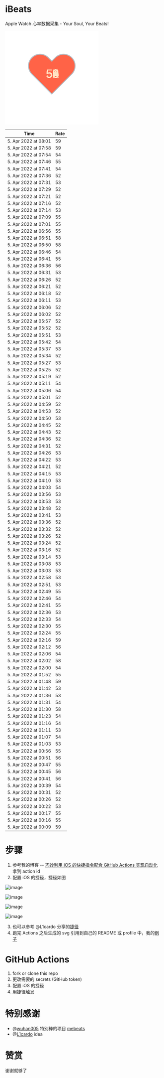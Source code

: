 # iBeats
Apple Watch 心率数据采集 - Your Soul, Your Beats!

![](./files/heart.svg)

<!--START_SECTION:my_heart_rate-->
| Time | Rate | 
 | ---- | ---- | 
| 5. Apr 2022 at 08:01 | 59 |
| 5. Apr 2022 at 07:58 | 59 |
| 5. Apr 2022 at 07:54 | 54 |
| 5. Apr 2022 at 07:46 | 55 |
| 5. Apr 2022 at 07:41 | 54 |
| 5. Apr 2022 at 07:36 | 52 |
| 5. Apr 2022 at 07:31 | 53 |
| 5. Apr 2022 at 07:29 | 52 |
| 5. Apr 2022 at 07:21 | 52 |
| 5. Apr 2022 at 07:16 | 52 |
| 5. Apr 2022 at 07:14 | 53 |
| 5. Apr 2022 at 07:09 | 55 |
| 5. Apr 2022 at 07:01 | 55 |
| 5. Apr 2022 at 06:56 | 55 |
| 5. Apr 2022 at 06:51 | 58 |
| 5. Apr 2022 at 06:50 | 58 |
| 5. Apr 2022 at 06:46 | 54 |
| 5. Apr 2022 at 06:41 | 55 |
| 5. Apr 2022 at 06:36 | 56 |
| 5. Apr 2022 at 06:31 | 53 |
| 5. Apr 2022 at 06:26 | 52 |
| 5. Apr 2022 at 06:21 | 52 |
| 5. Apr 2022 at 06:18 | 52 |
| 5. Apr 2022 at 06:11 | 53 |
| 5. Apr 2022 at 06:06 | 52 |
| 5. Apr 2022 at 06:02 | 52 |
| 5. Apr 2022 at 05:57 | 52 |
| 5. Apr 2022 at 05:52 | 52 |
| 5. Apr 2022 at 05:51 | 53 |
| 5. Apr 2022 at 05:42 | 54 |
| 5. Apr 2022 at 05:37 | 53 |
| 5. Apr 2022 at 05:34 | 52 |
| 5. Apr 2022 at 05:27 | 53 |
| 5. Apr 2022 at 05:25 | 52 |
| 5. Apr 2022 at 05:19 | 52 |
| 5. Apr 2022 at 05:11 | 54 |
| 5. Apr 2022 at 05:06 | 54 |
| 5. Apr 2022 at 05:01 | 52 |
| 5. Apr 2022 at 04:59 | 52 |
| 5. Apr 2022 at 04:53 | 52 |
| 5. Apr 2022 at 04:50 | 53 |
| 5. Apr 2022 at 04:45 | 52 |
| 5. Apr 2022 at 04:43 | 52 |
| 5. Apr 2022 at 04:36 | 52 |
| 5. Apr 2022 at 04:31 | 52 |
| 5. Apr 2022 at 04:26 | 53 |
| 5. Apr 2022 at 04:22 | 53 |
| 5. Apr 2022 at 04:21 | 52 |
| 5. Apr 2022 at 04:15 | 53 |
| 5. Apr 2022 at 04:10 | 53 |
| 5. Apr 2022 at 04:03 | 54 |
| 5. Apr 2022 at 03:56 | 53 |
| 5. Apr 2022 at 03:53 | 53 |
| 5. Apr 2022 at 03:48 | 52 |
| 5. Apr 2022 at 03:41 | 53 |
| 5. Apr 2022 at 03:36 | 52 |
| 5. Apr 2022 at 03:32 | 52 |
| 5. Apr 2022 at 03:26 | 52 |
| 5. Apr 2022 at 03:24 | 52 |
| 5. Apr 2022 at 03:16 | 52 |
| 5. Apr 2022 at 03:14 | 53 |
| 5. Apr 2022 at 03:08 | 53 |
| 5. Apr 2022 at 03:03 | 53 |
| 5. Apr 2022 at 02:58 | 53 |
| 5. Apr 2022 at 02:51 | 53 |
| 5. Apr 2022 at 02:49 | 55 |
| 5. Apr 2022 at 02:46 | 54 |
| 5. Apr 2022 at 02:41 | 55 |
| 5. Apr 2022 at 02:36 | 53 |
| 5. Apr 2022 at 02:33 | 54 |
| 5. Apr 2022 at 02:30 | 55 |
| 5. Apr 2022 at 02:24 | 55 |
| 5. Apr 2022 at 02:16 | 59 |
| 5. Apr 2022 at 02:12 | 56 |
| 5. Apr 2022 at 02:06 | 54 |
| 5. Apr 2022 at 02:02 | 58 |
| 5. Apr 2022 at 02:00 | 54 |
| 5. Apr 2022 at 01:52 | 55 |
| 5. Apr 2022 at 01:48 | 59 |
| 5. Apr 2022 at 01:42 | 53 |
| 5. Apr 2022 at 01:36 | 53 |
| 5. Apr 2022 at 01:31 | 54 |
| 5. Apr 2022 at 01:30 | 58 |
| 5. Apr 2022 at 01:23 | 54 |
| 5. Apr 2022 at 01:16 | 54 |
| 5. Apr 2022 at 01:11 | 53 |
| 5. Apr 2022 at 01:07 | 54 |
| 5. Apr 2022 at 01:03 | 53 |
| 5. Apr 2022 at 00:56 | 55 |
| 5. Apr 2022 at 00:51 | 56 |
| 5. Apr 2022 at 00:47 | 55 |
| 5. Apr 2022 at 00:45 | 56 |
| 5. Apr 2022 at 00:41 | 56 |
| 5. Apr 2022 at 00:39 | 54 |
| 5. Apr 2022 at 00:31 | 52 |
| 5. Apr 2022 at 00:26 | 52 |
| 5. Apr 2022 at 00:22 | 53 |
| 5. Apr 2022 at 00:17 | 55 |
| 5. Apr 2022 at 00:16 | 55 |
| 5. Apr 2022 at 00:09 | 59 |

<!--END_SECTION:my_heart_rate-->

# 步骤
1. 参考我的博客 -- [巧妙利用 iOS 的快捷指令配合 GitHub Actions 实现自动化](https://github.com/yihong0618/gitblog/issues/198) 拿到 action id
2. 配置 iOS 的捷径，捷径如图

![image](https://user-images.githubusercontent.com/15976103/122154218-0db0b480-ce97-11eb-93bb-5aec07c558dc.png)

![image](https://user-images.githubusercontent.com/15976103/122154236-186b4980-ce97-11eb-8e4b-70551a0391ae.png)

![image](https://user-images.githubusercontent.com/15976103/122154268-2d47dd00-ce97-11eb-902e-3acf292265a9.png)

![image](https://user-images.githubusercontent.com/15976103/122174055-fa144680-ceb4-11eb-9be2-3eb83cd516f7.png)

3. 也可以参考 @L1cardo 分享的[捷径](https://www.icloud.com/shortcuts/6ab6047b459c41ad822ad6b94b1c03d4)
4. 跑完 Actions 之后生成的 svg 引用到自己的 README 或 profile 中，我的[例子](https://github.com/yihong0618) 

# GitHub Actions

1. fork or clone this repo
2. 更改需要的 secrets (GitHub token)
3. 配置 iOS 的捷径
4. 用捷径触发

# 特别感谢
- @[wuhan005](https://github.com/wuhan005) 特别棒的项目 [mebeats](https://github.com/wuhan005/mebeats)
- @[L1cardo](https://github.com/L1cardo) idea

# 赞赏
谢谢就够了
